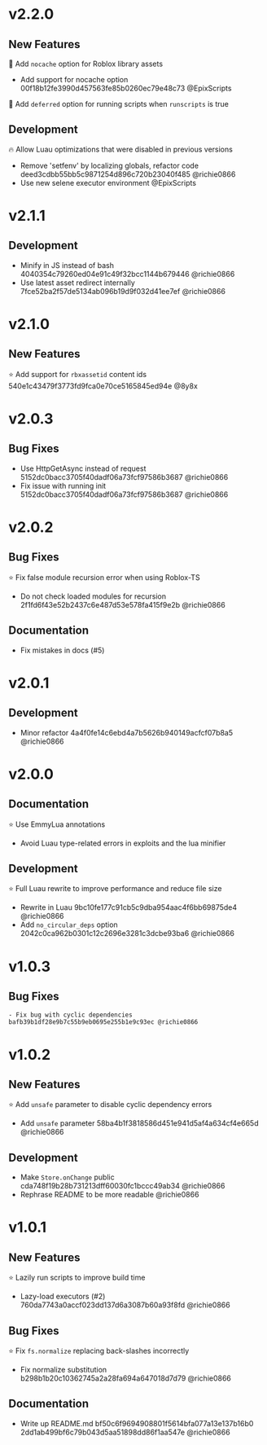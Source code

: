 # v2.2.0

## New Features

📂 Add `nocache` option for Roblox library assets

  - Add support for nocache option 00f18b12fe3990d457563fe85b0260ec79e48c73 @EpixScripts

🧬 Add `deferred` option for running scripts when `runscripts` is true

## Development

🔥 Allow Luau optimizations that were disabled in previous versions

  - Remove 'setfenv' by localizing globals, refactor code deed3cdbb55bb5c9871254d896c720b23040f485 @richie0866
  - Use new selene executor environment @EpixScripts

# v2.1.1

## Development

  - Minify in JS instead of bash 4040354c79260ed04e91c49f32bcc1144b679446 @richie0866
  - Use latest asset redirect internally 7fce52ba2f57de5134ab096b19d9f032d41ee7ef @richie0866

# v2.1.0

## New Features

⭐ Add support for `rbxassetid` content ids 540e1c43479f3773fd9fca0e70ce5165845ed94e @8y8x

# v2.0.3

## Bug Fixes

  - Use HttpGetAsync instead of request 5152dc0bacc3705f40dadf06a73fcf97586b3687 @richie0866
  - Fix issue with running init 5152dc0bacc3705f40dadf06a73fcf97586b3687 @richie0866

# v2.0.2

## Bug Fixes

⭐ Fix false module recursion error when using Roblox-TS

  - Do not check loaded modules for recursion 2f1fd6f43e52b2437c6e487d53e578fa415f9e2b @richie0866

## Documentation

  - Fix mistakes in docs (#5)

# v2.0.1

## Development

  - Minor refactor 4a4f0fe14c6ebd4a7b5626b940149acfcf07b8a5 @richie0866

# v2.0.0

## Documentation

⭐ Use EmmyLua annotations

  - Avoid Luau type-related errors in exploits and the lua minifier

## Development

⭐ Full Luau rewrite to improve performance and reduce file size

  - Rewrite in Luau 9bc10fe177c91cb5c9dba954aac4f6bb69875de4 @richie0866
  - Add `no_circular_deps` option 2042c0ca962b0301c12c2696e3281c3dcbe93ba6 @richie0866

# v1.0.3

## Bug Fixes

	- Fix bug with cyclic dependencies bafb39b1df28e9b7c55b9eb0695e255b1e9c93ec @richie0866

# v1.0.2

## New Features

⭐ Add `unsafe` parameter to disable cyclic dependency errors

  - Add `unsafe` parameter 58ba4b1f3818586d451e941d5af4a634cf4e665d @richie0866

## Development

  - Make `Store.onChange` public cda748f19b28b731213dff60030fc1bccc49ab34 @richie0866
  - Rephrase README to be more readable @richie0866

# v1.0.1

## New Features

⭐ Lazily run scripts to improve build time

  - Lazy-load executors (#2) 760da7743a0accf023dd137d6a3087b60a93f8fd @richie0866

## Bug Fixes

⭐ Fix `fs.normalize` replacing back-slashes incorrectly

  - Fix normalize substitution b298b1b20c10362745a2a28fa694a647018d7d79 @richie0866 

## Documentation

  - Write up README.md bf50c6f9694908801f5614bfa077a13e137b16b0 2dd1ab499bf6c79b043d5aa51898dd86f1aa547e @richie0866 
